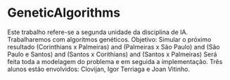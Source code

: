 # GeneticAlgorithms
Este trabalho refere-se a segunda unidade da disciplina de IA. 
Trabalharemos com algoritmos genéticos.
Objetivo: Simular o próximo resultado 
(Corinthians x Palmeiras) and (Palmeiras x São Paulo) and (São Paulo e Santos) and (Santos x Corithians) and (Santos x Palmeiras) 
Será feita toda a modelagem do problema e em seguida a implementação.
Três alunos estão envolvidos: Clovijan, Igor Terriaga e Joan Vitinho.
